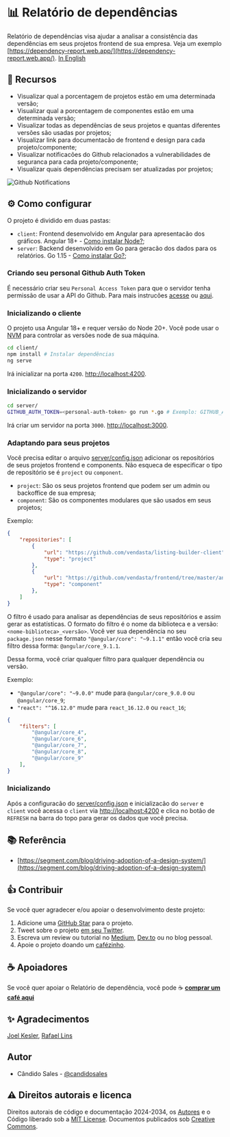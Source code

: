 # 📊 Relatório de dependências

Relatório de dependências visa ajudar a analisar a consistência das dependências em seus projetos frontend de sua empresa. Veja um exemplo [https://dependency-report.web.app/](https://dependency-report.web.app/). [In English](./README.md)

## 🎯 Recursos

- Visualizar qual a porcentagem de projetos estão em uma determinada versão;
- Visualizar qual a porcentagem de componentes estão em uma determinada versão;
- Visualizar todas as dependências de seus projetos e quantas diferentes versões são usadas por projetos;
- Visualizar link para documentacão de frontend e design para cada projeto/componente;
- Visualizar notificacões do Github relacionados a vulnerabilidades de seguranca para cada projeto/componente;
- Visualizar quais dependências precisam ser atualizadas por projetos;

![Github Notifications](https://media.giphy.com/media/kfFGCtQ8m1M8hF8qKN/giphy.gif)

## ⚙️ Como configurar

O projeto é dividido em duas pastas:

- `client`: Frontend desenvolvido em Angular para apresentacão dos gráficos. Angular 18+ - [Como instalar Node?](https://nodejs.org/en/download/package-manager/);
- `server`: Backend desenvolvido em Go para geracão dos dados para os relatórios. Go 1.15 - [Como instalar Go?](https://golang.org/doc/install);

### Criando seu personal Github Auth Token

É necessário criar seu `Personal Access Token` para que o servidor tenha permissão de usar a API do Github. Para mais instrucões [acesse](https://docs.cachethq.io/docs/github-oauth-token) ou [aqui](https://github.com/settings/tokens).

### Inicializando o cliente

O projeto usa Angular 18+ e requer versão do Node 20+. Você pode usar o [NVM](https://github.com/nvm-sh/nvm) para controlar as versões node de sua máquina.

```bash
cd client/
npm install # Instalar dependências
ng serve
```

Irá inicializar na porta `4200`. [http://localhost:4200](http://localhost:4200).

### Inicializando o servidor

```bash
cd server/
GITHUB_AUTH_TOKEN=<personal-auth-token> go run *.go # Exemplo: GITHUB_AUTH_TOKEN=12321wqdd12e12321dse go run *.go
```

Irá criar um servidor na porta `3000`. [http://localhost:3000](http://localhost:3000).

### Adaptando para seus projetos

Você precisa editar o arquivo [server/config.json](./server/config.json) adicionar os repositórios de seus projetos frontend e components. Não esqueca de especificar o tipo de repositório se é `project` ou `component`.

- `project`: São os seus projetos frontend que podem ser um admin ou backoffice de sua empresa;
- `component`: São os componentes modulares que são usados em seus projetos;

Exemplo:

```json
{
    "repositories": [
        {
            "url": "https://github.com/vendasta/listing-builder-client",
            "type": "project"
        },
        {
            "url": "https://github.com/vendasta/frontend/tree/master/angular/projects/business-categories",
            "type": "component"
        },
    ]
}
```

O filtro é usado para analisar as dependências de seus repositórios e assim gerar as estatísticas. O formato do filtro é o nome da biblioteca e a versão: `<nome-biblioteca>_<versão>`. Você ver sua dependência no seu `package.json` nesse formato `"@angular/core": "~9.1.1"` então você cria seu filtro dessa forma: `@angular/core_9.1.1`.

Dessa forma, você criar qualquer filtro para qualquer dependência ou versão.

Exemplo:

- `"@angular/core": "~9.0.0"` mude para `@angular/core_9.0.0` ou `@angular/core_9`;
- `"react": "^16.12.0"` mude para `react_16.12.0` ou `react_16`;

```json
{
    "filters": [
        "@angular/core_4",
        "@angular/core_6",
        "@angular/core_7",
        "@angular/core_8",
        "@angular/core_9"
    ],
}
```

### Inicializando

Após a configuracão do [server/config.json](./server/config.json) e inicializacão do `server` e `client` você acessa o `client` via [http://localhost:4200](http://localhost:4200) e clica no botão de `REFRESH` na barra do topo para gerar os dados que você precisa.

## 📚 Referência

- [https://segment.com/blog/driving-adoption-of-a-design-system/](https://segment.com/blog/driving-adoption-of-a-design-system/)

## 👍 Contribuir

Se você quer agradecer e/ou apoiar o desenvolvimento deste projeto:

1. Adicione uma [GitHub Star](https://github.com/candidosales/dependency-report/stargazers) para o projeto.
2. Tweet sobre o projeto [em seu Twitter](https://twitter.com/intent/tweet?url=https%3A%2F%2Fgithub.com%2Fcandidosales%2Fdependency-report&text=Dependencies%20report%20aims%20to%20help%20analyze%20the%20consistency%20of%20the%20dependencies%20in%20your%20company%27s%20frontend%20projects).
3. Escreva um review ou tutorial no [Medium](https://medium.com/), [Dev.to](https://dev.to/) ou no blog pessoal.
4. Apoie o projeto doando um [cafézinho](https://buymeacoff.ee/candidosales).

## ☕ Apoiadores

Se você quer apoiar o Relatório de dependência, você pode ☕ [**comprar um café aqui**](https://buymeacoff.ee/candidosales)

## ✨ Agradecimentos

[Joel Kesler](https://github.com/joelkesler), [Rafael Lins](https://github.com/g0dkar)

## Autor

- Cândido Sales - [@candidosales](https://twitter.com/candidosales)

## ⚠️ Direitos autorais e licenca

Direitos autorais de código e documentação 2024-2034, os [Autores](https://github.com/candidosales/dependency-report/graphs/contributors) e o Código liberado sob a [MIT License](https://github.com/candidosales/dependency-report/blob/master/LICENSE). Documentos publicados sob [Creative Commons](https://creativecommons.org/licenses/by/3.0/).
